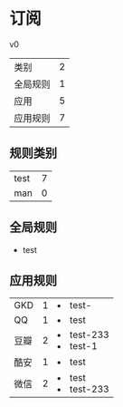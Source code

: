# 订阅

v0

|||
| - |:-:|
|类别|2|
|全局规则|1|
|应用|5|
|应用规则|7|

## 规则类别

|||
| - |:-:|
|test|7|
|man|0|

## 全局规则

- test

## 应用规则

||||
| - |:-:|-|
|GKD|1|<li>test-|
|QQ|1|<li>test|
|豆瓣|2|<li>test-233<li>test-1|
|酷安|1|<li>test|
|微信|2|<li>test<li>test-233|
